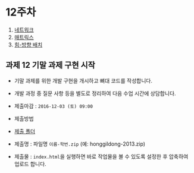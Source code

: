 12주차
===

1. [네트워크](./01_network.md)
2. [매트릭스](./02_matrix.md)
3. [힘-방향 배치](./03_force.md)


## 과제 12 기말 과제 구현 시작

- 기말 과제를 위한 개발 구현을 개시하고 뼈대 코드를 작성합니다.
- 개발 과정 중 질문 사항 등을 별도로 정리하여 다음 수업 시간에 상담합니다.


- 제출마감 : `2016-12-03 (토) 09:00`
- 제출방법
 - [제출 폴더](https://www.dropbox.com/request/vfTqcq7F09RQUyLc255Z)
 - 제출명 : 파일명 `이름-학번.zip` (예: honggildong-2013.zip)
 - 제출물 : `index.html`을 실행하면 바로 작업물을 볼 수 있도록 설정한 후 압축하여 업로드 합니다.
